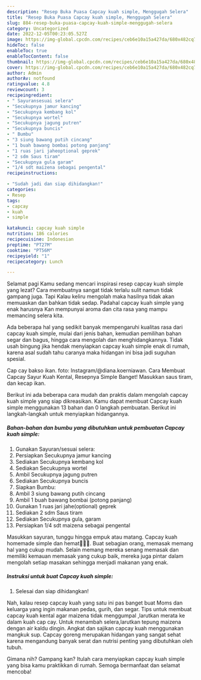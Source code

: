 ```yaml
---
description: "Resep Buka Puasa Capcay kuah simple, Menggugah Selera"
title: "Resep Buka Puasa Capcay kuah simple, Menggugah Selera"
slug: 884-resep-buka-puasa-capcay-kuah-simple-menggugah-selera
category: Uncategorized
date: 2022-12-05T00:23:05.527Z
image: https://img-global.cpcdn.com/recipes/ceb6e10a15a427da/680x482cq70/capcay-kuah-simple-foto-resep-utama.jpg
hideToc: false
enableToc: true
enableTocContent: false
thumbnail: https://img-global.cpcdn.com/recipes/ceb6e10a15a427da/680x482cq70/capcay-kuah-simple-foto-resep-utama.jpg
cover: https://img-global.cpcdn.com/recipes/ceb6e10a15a427da/680x482cq70/capcay-kuah-simple-foto-resep-utama.jpg
author: Admin
authorAv: notfound
ratingvalue: 4.8
reviewcount: 3
recipeingredient:
- " Sayuransesuai selera"
- "Secukupnya jamur kancing"
- "Secukupnya kembang kol"
- "Secukupnya wortel"
- "Secukupnya jagung putren"
- "Secukupnya buncis"
- " Bumbu"
- "3 siung bawang putih cincang"
- "1 buah bawang bombai potong panjang"
- "1 ruas jari jaheoptional geprek"
- "2 sdm Saus tiram"
- "Secukupnya gula garam"
- "1/4 sdt maizena sebagai pengental"
recipeinstructions:

- "Sudah jadi dan siap dihidangkan!"
categories:
- Resep
tags:
- capcay
- kuah
- simple

katakunci: capcay kuah simple 
nutrition: 186 calories
recipecuisine: Indonesian
preptime: "PT27M"
cooktime: "PT56M"
recipeyield: "1"
recipecategory: Lunch

---
```



Selamat pagi Kamu sedang mencari inspirasi resep capcay kuah simple yang lezat? Cara membuatnya sangat tidak terlalu sulit namun tidak gampang juga. Tapi Kalau keliru mengolah maka hasilnya tidak akan memuaskan dan bahkan tidak sedap. Padahal capcay kuah simple yang enak harusnya Kan mempunyai aroma dan cita rasa yang mampu memancing selera kita.


Ada beberapa hal yang sedikit banyak mempengaruhi kualitas rasa dari capcay kuah simple, mulai dari jenis bahan, kemudian pemilihan bahan segar dan bagus, hingga cara mengolah dan menghidangkannya. Tidak usah bingung jika hendak menyiapkan capcay kuah simple enak di rumah, karena asal sudah tahu caranya maka hidangan ini bisa jadi suguhan spesial.

Cap cay bakso ikan. foto: Instagram/@diana.koerniawan. Cara Membuat Capcay Sayur Kuah Kental, Resepnya Simple Banget! Masukkan saus tiram, dan kecap ikan.


Berikut ini ada beberapa cara mudah dan praktis dalam mengolah capcay kuah simple yang siap dikreasikan. Kamu dapat membuat Capcay kuah simple menggunakan 13 bahan dan 0 langkah pembuatan. Berikut ini langkah-langkah untuk menyiapkan hidangannya.

<!--inarticleads1-->

##### Bahan-bahan dan bumbu yang dibutuhkan untuk pembuatan Capcay kuah simple:

1. Gunakan  Sayuran/sesuai selera:
1. Persiapkan Secukupnya jamur kancing
1. Sediakan Secukupnya kembang kol
1. Sediakan Secukupnya wortel
1. Ambil Secukupnya jagung putren
1. Sediakan Secukupnya buncis
1. Siapkan  Bumbu:
1. Ambil 3 siung bawang putih cincang
1. Ambil 1 buah bawang bombai (potong panjang)
1. Gunakan 1 ruas jari jahe(optional) geprek
1. Sediakan 2 sdm Saus tiram
1. Sediakan Secukupnya gula, garam
1. Persiapkan 1/4 sdt maizena sebagai pengental


Masukkan sayuran, tunggu hingga empuk atau matang. Capcay kuah homemade simple dan hemat👩‍🍳😂. Buat sebagian orang, memasak memang hal yang cukup mudah. Selain memang mereka senang memasak dan memiliki kemauan memasak yang cukup baik, mereka juga pintar dalam mengolah setiap masakan sehingga menjadi makanan yang enak. 

<!--inarticleads2-->

##### Instruksi untuk buat Capcay kuah simple:


1. Selesai dan siap dihidangkan!

Nah, kalau resep capcay kuah yang satu ini pas banget buat Moms dan keluarga yang ingin makanan pedas, gurih, dan segar. Tips untuk membuat capcay kuah kental agar maizena tidak menggumpal ,larutkan merata ke dalam kuah cap cay. Untuk menambah selera,larutkan tepung maizena dengan air kaldu dingin. Angkat dan sajikan capcay kuah menggunakan mangkuk sup. Capcay goreng merupakan hidangan yang sangat sehat karena mengandung banyak serat dan nutrisi penting yang dibutuhkan oleh tubuh. 

Gimana nih? Gampang kan? Itulah cara menyiapkan capcay kuah simple yang bisa kamu praktikkan di rumah. Semoga bermanfaat dan selamat mencoba!
